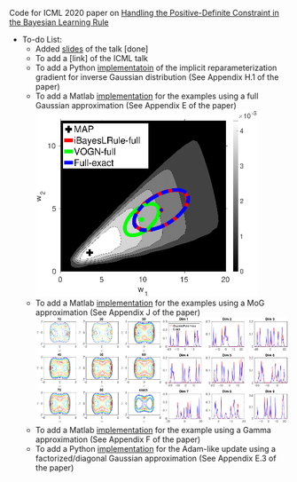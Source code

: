 Code for ICML 2020 paper on [Handling the Positive-Definite Constraint in the Bayesian Learning Rule](https://arxiv.org/abs/2002.10060)

* To-do List:
  * Added [slides](https://github.com/yorkerlin/iBayesLRule/blob/master/slides.pdf) of the talk [done]
  * To add a [link] of the ICML talk
  * To add a Python [implementatoin](https://github.com/yorkerlin/iBayesLRule/) of the implicit reparameterization gradient for inverse Gaussian distribution (See Appendix H.1 of the paper)
  * To add a Matlab [implementation](https://github.com/yorkerlin/iBayesLRule/) for the examples using a full Gaussian approximation (See Appendix E of the paper) ![](./plots/blr2d_full.png)
  * To add a Matlab [implementation](https://github.com/yorkerlin/iBayesLRule/) for the examples using a MoG approximation (See Appendix J of the paper)
 ![](./plots/MOG.png) 
  * To add a Matlab [implementation](https://github.com/yorkerlin/iBayesLRule/) for the example using a Gamma approximation (See Appendix F of the paper)
  * To add a Python [implementation](https://github.com/yorkerlin/iBayesLRule/) for the Adam-like update using a factorized/diagonal Gaussian approximation (See Appendix E.3 of the paper)

